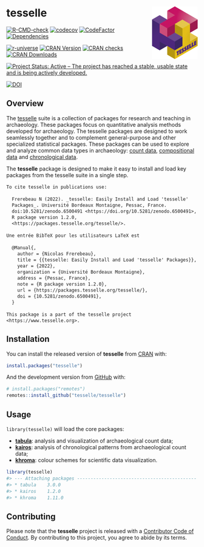 
<!-- README.md is generated from README.Rmd. Please edit that file -->

# tesselle <img width=120px src="man/figures/logo.png" align="right" />

<!-- badges: start -->

[![R-CMD-check](https://github.com/tesselle/tesselle/workflows/R-CMD-check/badge.svg)](https://github.com/tesselle/tesselle/actions)
[![codecov](https://codecov.io/gh/tesselle/tesselle/branch/main/graph/badge.svg)](https://app.codecov.io/gh/tesselle/tesselle)
[![CodeFactor](https://www.codefactor.io/repository/github/tesselle/tesselle/badge/main)](https://www.codefactor.io/repository/github/tesselle/tesselle/overview/main)
[![Dependencies](https://tinyverse.netlify.com/badge/tesselle)](https://cran.r-project.org/package=tesselle)

<a href="https://tesselle.r-universe.dev" class="pkgdown-devel"><img
src="https://tesselle.r-universe.dev/badges/tesselle"
alt="r-universe" /></a>
<a href="https://cran.r-project.org/package=tesselle"
class="pkgdown-release"><img
src="http://www.r-pkg.org/badges/version/tesselle"
alt="CRAN Version" /></a> <a
href="https://cran.r-project.org/web/checks/check_results_tesselle.html"
class="pkgdown-release"><img
src="https://badges.cranchecks.info/worst/tesselle.svg"
alt="CRAN checks" /></a>
<a href="https://cran.r-project.org/package=tesselle"
class="pkgdown-release"><img
src="http://cranlogs.r-pkg.org/badges/tesselle"
alt="CRAN Downloads" /></a>

[![Project Status: Active – The project has reached a stable, usable
state and is being actively
developed.](https://www.repostatus.org/badges/latest/active.svg)](https://www.repostatus.org/#active)

[![DOI](https://zenodo.org/badge/DOI/10.5281/zenodo.6500491.svg)](https://doi.org/10.5281/zenodo.6500491)
<!-- badges: end -->

## Overview

The [tesselle](https://www.tesselle.org/) suite is a collection of
packages for research and teaching in archaeology. These packages focus
on quantitative analysis methods developed for archaeology. The tesselle
packages are designed to work seamlessly together and to complement
general-purpose and other specialized statistical packages. These
packages can be used to explore and analyze common data types in
archaeology: [count data](https://packages.tesselle.org/tabula/),
[compositional data](https://packages.tesselle.org/nexus/) and
[chronological data](https://packages.tesselle.org/kairos/).

The **tesselle** package is designed to make it easy to install and load
key packages from the tesselle suite in a single step.

    To cite tesselle in publications use:

      Frerebeau N (2022). _tesselle: Easily Install and Load 'tesselle'
      Packages_. Université Bordeaux Montaigne, Pessac, France.
      doi:10.5281/zenodo.6500491 <https://doi.org/10.5281/zenodo.6500491>,
      R package version 1.2.0,
      <https://packages.tesselle.org/tesselle/>.

    Une entrée BibTeX pour les utilisateurs LaTeX est

      @Manual{,
        author = {Nicolas Frerebeau},
        title = {{tesselle: Easily Install and Load 'tesselle' Packages}},
        year = {2022},
        organization = {Université Bordeaux Montaigne},
        address = {Pessac, France},
        note = {R package version 1.2.0},
        url = {https://packages.tesselle.org/tesselle/},
        doi = {10.5281/zenodo.6500491},
      }

    This package is a part of the tesselle project
    <https://www.tesselle.org>.

## Installation

You can install the released version of **tesselle** from
[CRAN](https://CRAN.R-project.org) with:

``` r
install.packages("tesselle")
```

And the development version from [GitHub](https://github.com/) with:

``` r
# install.packages("remotes")
remotes::install_github("tesselle/tesselle")
```

## Usage

`library(tesselle)` will load the core packages:

- [**tabula**](https://packages.tesselle.org/tabula/): analysis and
  visualization of archaeological count data;
- [**kairos**](https://packages.tesselle.org/kairos/): analysis of
  chronological patterns from archaeological count data;
- [**khroma**](https://packages.tesselle.org/khroma/): colour schemes
  for scientific data visualization.

``` r
library(tesselle)
#> --- Attaching packages -------------------------------------------- tesselle ---
#> * tabula    3.0.0
#> * kairos    1.2.0
#> * khroma    1.11.0
```

## Contributing

Please note that the **tesselle** project is released with a
[Contributor Code of Conduct](https://www.tesselle.org/conduct.html). By
contributing to this project, you agree to abide by its terms.
